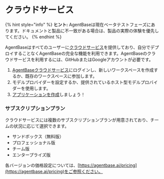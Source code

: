 # クラウドサービス

{% hint style="info" %}
**ヒント:** AgentBaseは現在ベータテストフェーズにあります。ドキュメントと製品に不一致がある場合は、製品の実際の体験を優先してください。
{% endhint %}

AgentBaseはすべてのユーザーに[クラウドサービス](http://cloud.agentbase.ai)を提供しており、自分でデプロイすることなくAgentBaseの完全な機能を利用できます。AgentBaseのクラウドサービスを利用するには、GitHubまたはGoogleアカウントが必要です。

1. [AgentBaseクラウドサービス](https://cloud.agentbase.ai)にログインし、新しいワークスペースを作成するか、既存のワークスペースに参加します。
2. モデルプロバイダーを設定するか、提供されているホスト型モデルプロバイダーを使用します。
3. [アプリケーションを作成](../guides/application-orchestrate/creating-an-application.md)しましょう！

### サブスクリプションプラン

クラウドサービスには複数のサブスクリプションプランが用意されており、チームの状況に応じて選択できます。

* サンドボックス（無料版）
* プロフェッショナル版
* チーム版
* エンタープライズ版

各バージョンの価格設定については、[https://agentbase.ai/pricing](https://agentbase.ai/pricing)をご参照ください。